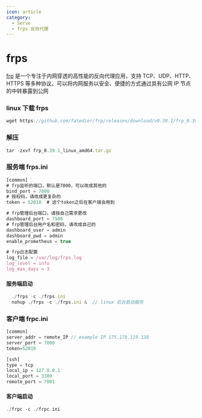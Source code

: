 ```yaml
---
icon: article
category:
  - Serve
  - frps 反向代理
---
```


# frps

[frp](https://github.com/fatedier/frp) 是一个专注于内网穿透的高性能的反向代理应用，支持 TCP、UDP、HTTP、HTTPS 等多种协议。可以将内网服务以安全、便捷的方式通过具有公网 IP 节点的中转暴露到公网

### linux 下载 frps

```javascript
wget https://github.com/fatedier/frp/releases/download/v0.39.1/frp_0.39.1_linux_amd64.tar.gz
```

### 解压

```javascript
tar -zxvf frp_0.39.1_linux_amd64.tar.gz
```

### 服务端 frps.ini

```javascript
[common]
# frp监听的端口，默认是7000，可以改成其他的
bind_port = 7000
# 授权码，请改成更复杂的
token = 52010  # 这个token之后在客户端会用到

# frp管理后台端口，请按自己需求更改
dashboard_port = 7500
# frp管理后台用户名和密码，请改成自己的
dashboard_user = admin
dashboard_pwd = admin
enable_prometheus = true

# frp日志配置
log_file = /var/log/frps.log
log_level = info
log_max_days = 3
```

#### 服务端启动

```javascript
  ./frps -c ./frps.ini
  nohup ./frps -c ./frps.ini &  // linux 后台启动服务
```

### 客户端 frpc.ini

```javascript
[common]
server_addr = remote_IP // example IP 175.178.119.138
server_port = 7000
token=52010

[ssh]
type = tcp
local_ip = 127.0.0.1
local_port = 3389
remote_port = 7001

```

#### 客户端启动

```rust
./frpc -c ./frpc.ini
```
